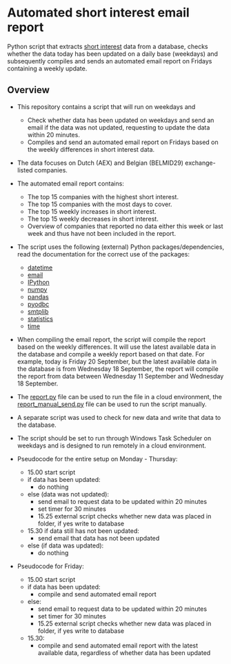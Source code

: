 # Automated short interest email report
Python script that extracts [short interest](https://www.investopedia.com/terms/s/shortinterest.asp) data from a database, checks whether the data today has been updated on a daily base (weekdays) and subsequently compiles and sends an automated email report on Fridays containing a weekly update.

## Overview

- This repository contains a script that will run on weekdays and
  - Check whether data has been updated on weekdays and send an email if the data was not updated, requesting to update the data within 20 minutes.
  - Compiles and send an automated email report on Fridays based on the weekly differences in short interest data.
- The data focuses on Dutch (AEX) and Belgian (BELMID29) exchange-listed companies.
- The automated email report contains:
  - The top 15 companies with the highest short interest.
  - The top 15 companies with the most days to cover.
  - The top 15 weekly increases in short interest.
  - The top 15 weekly decreases in short interest.
  - Overview of companies that reported no data either this week or last week and thus have not been included in the report.
- The script uses the following (external) Python packages/dependencies, read the documentation for the correct use of the packages:
  - [datetime](https://docs.python.org/3/library/datetime.html)
  - [email](https://docs.python.org/3/library/email.html)
  - [IPython](https://ipython.readthedocs.io/en/stable/)
  - [numpy](https://docs.scipy.org/)
  - [pandas](https://pandas.pydata.org/pandas-docs/stable/)
  - [pyodbc](https://github.com/mkleehammer/pyodbc/wiki)
  - [smtplib](https://docs.python.org/3/library/smtplib.html)
  - [statistics](https://docs.python.org/3/library/statistics.html)
  - [time](https://docs.python.org/2/library/time.html)
- When compiling the email report, the script will compile the report based on the weekly differences. It will use the latest available data in the database and compile a weekly report based on that date. For example, today is Friday 20 September, but the latest available data in the database is from Wednesday 18 September, the report will compile the report from data between Wednesday 11 September and Wednesday 18 September. 
- The [report.py](/report.py) file can be used to run the file in a cloud environment, the [report_manual_send.py](/report_manual_send.py) file can be used to run the script manually. 
- A separate script was used to check for new data and write that data to the database.
- The script should be set to run through Windows Task Scheduler on weekdays and is designed to run remotely in a cloud environment.
- Pseudocode for the entire setup on Monday - Thursday:
  - 15.00 start script
  - if data has been updated:
    - do nothing
  - else (data was not updated):
    - send email to request data to be updated within 20 minutes
    - set timer for 30 minutes
    - 15.25 external script checks whether new data was placed in folder, if yes write to database
  - 15.30 if data still has not been updated:
    - send email that data has not been updated
  - else (if data was updated):
    - do nothing
    
- Pseudocode for Friday:
  - 15.00 start script
  - if data has been updated:
    - compile and send automated email report
  - else: 
    - send email to request data to be updated within 20 minutes
    - set timer for 30 minutes
    - 15.25 external script checks whether new data was placed in folder, if yes write to database
  - 15.30:
    - compile and send automated email report with the latest available data, regardless of whether data has been updated
